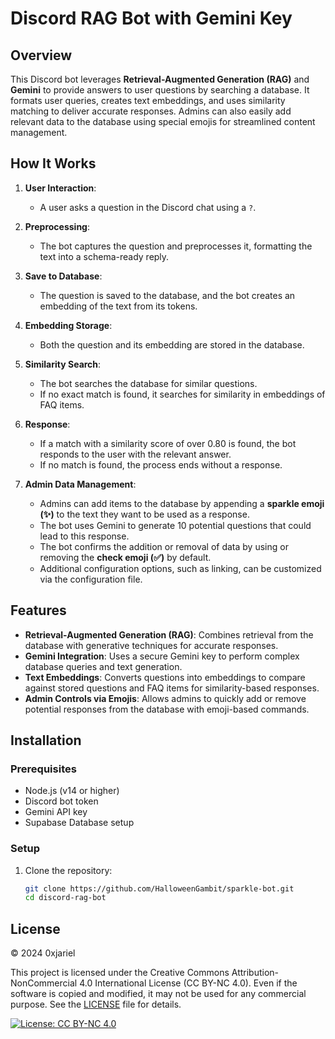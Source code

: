 # Discord RAG Bot with Gemini Key

## Overview

This Discord bot leverages **Retrieval-Augmented Generation (RAG)** and **Gemini** to provide answers to user questions by searching a database. It formats user queries, creates text embeddings, and uses similarity matching to deliver accurate responses. Admins can also easily add relevant data to the database using special emojis for streamlined content management.

## How It Works

1. **User Interaction**:
   - A user asks a question in the Discord chat using a `?`.
2. **Preprocessing**:

   - The bot captures the question and preprocesses it, formatting the text into a schema-ready reply.

3. **Save to Database**:

   - The question is saved to the database, and the bot creates an embedding of the text from its tokens.

4. **Embedding Storage**:

   - Both the question and its embedding are stored in the database.

5. **Similarity Search**:

   - The bot searches the database for similar questions.
   - If no exact match is found, it searches for similarity in embeddings of FAQ items.

6. **Response**:

   - If a match with a similarity score of over 0.80 is found, the bot responds to the user with the relevant answer.
   - If no match is found, the process ends without a response.

7. **Admin Data Management**:
   - Admins can add items to the database by appending a **sparkle emoji (✨)** to the text they want to be used as a response.
   - The bot uses Gemini to generate 10 potential questions that could lead to this response.
   - The bot confirms the addition or removal of data by using or removing the **check emoji (✅)** by default.
   - Additional configuration options, such as linking, can be customized via the configuration file.

## Features

- **Retrieval-Augmented Generation (RAG)**: Combines retrieval from the database with generative techniques for accurate responses.
- **Gemini Integration**: Uses a secure Gemini key to perform complex database queries and text generation.
- **Text Embeddings**: Converts questions into embeddings to compare against stored questions and FAQ items for similarity-based responses.
- **Admin Controls via Emojis**: Allows admins to quickly add or remove potential responses from the database with emoji-based commands.

## Installation

### Prerequisites

- Node.js (v14 or higher)
- Discord bot token
- Gemini API key
- Supabase Database setup

### Setup

1. Clone the repository:
   ```bash
   git clone https://github.com/HalloweenGambit/sparkle-bot.git
   cd discord-rag-bot
   ```

## License

© 2024 0xjariel

This project is licensed under the Creative Commons Attribution-NonCommercial 4.0 International License (CC BY-NC 4.0). Even if the software is copied and modified, it may not be used for any commercial purpose. See the [LICENSE](./LICENSE) file for details.

[![License: CC BY-NC 4.0](https://img.shields.io/badge/License-CC%20BY--NC%204.0-lightgrey.svg)](https://creativecommons.org/licenses/by-nc/4.0/)
